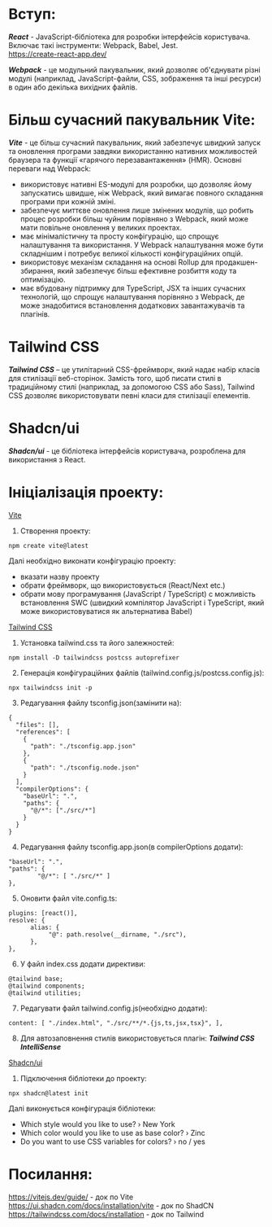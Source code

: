 # Вступ: #
***React*** - JavaScript-бібліотека для розробки інтерфейсів користувача.
Включає такі інструменти: Webpack, Babel, Jest.<br>
https://create-react-app.dev/ 

***Webpack*** - це модульний пакувальник, який дозволяє об'єднувати різні модулі (наприклад, JavaScript-файли, CSS, зображення та інші ресурси) в один або декілька вихідних файлів.

# Більш сучасний пакувальник Vite: #
***Vite*** - це більш сучасний пакувальник, який забезпечує швидкий запуск та оновлення програми завдяки використанню нативних можливостей браузера та функції «гарячого перезавантаження» (HMR).
Основні переваги над Webpack:
- використовує нативні ES-модулі для розробки, що дозволяє йому запускатись швидше, ніж Webpack, який вимагає повного складання програми при кожній зміні.
- забезпечує миттєве оновлення лише змінених модулів, що робить процес розробки більш чуйним порівняно з Webpack, який може мати повільне оновлення у великих проектах.
- має мінімалістичну та просту конфігурацію, що спрощує налаштування та використання. У Webpack налаштування може бути складнішим і потребує великої кількості конфігураційних опцій.
- використовує механізм складання на основі Rollup для продакшен-збирання, який забезпечує більш ефективне розбиття коду та оптимізацію.
- має вбудовану підтримку для TypeScript, JSX та інших сучасних технологій, що спрощує налаштування порівняно з Webpack, де може знадобитися встановлення додаткових завантажувачів та плагінів.

# Tailwind CSS #
***Tailwind CSS*** – це утилітарний CSS-фреймворк, який надає набір класів для стилізації веб-сторінок. Замість того, щоб писати стилі в традиційному стилі (наприклад, за допомогою CSS або Sass), Tailwind CSS дозволяє використовувати певні класи для стилізації елементів.

# Shadcn/ui
***Shadcn/ui*** - це бібліотека інтерфейсів користувача, розроблена для використання з React.

# Ініціалізація проекту: #
<u>Vite</u>

1. Створення проекту:
```
npm create vite@latest
```

Далі необхідно виконати конфігурацію проекту:
- вказати назву проекту
- обрати фреймворк, що використовується (React/Next etc.)
- обрати мову програмування (JavaScript / TypeScript) c можливість встановлення SWC (швидкий компілятор JavaScript і TypeScript, який може використовуватися як альтернатива Babel)

<u>Tailwind CSS</u>
1. Установка tailwind.css та його залежностей:
```
npm install -D tailwindcss postcss autoprefixer
```
2. Генерація конфігураційних файлів (tailwind.config.js/postcss.config.js):
```
npx tailwindcss init -p
```
3. Редагування файлу tsconfig.json(замінити на):
```
{
  "files": [],
  "references": [
    {
      "path": "./tsconfig.app.json"
    },
    {
      "path": "./tsconfig.node.json"
    }
  ],
  "compilerOptions": {
    "baseUrl": ".",
    "paths": {
      "@/*": ["./src/*"]
    }
  }
}
```
4. Редагування файлу tsconfig.app.json(в compilerOptions додати):
```
"baseUrl": ".", 
"paths": { 
        "@/*": [ "./src/*" ] 
},
```
5. Оновити файл vite.config.ts:
```
plugins: [react()],
resolve: {    
      alias: {      
           "@": path.resolve(__dirname, "./src"),    
      },  
},
```
6. У файл index.css додати директиви:
```
@tailwind base;
@tailwind components;
@tailwind utilities;
```
7. Редагувати файл tailwind.config.js(необхідно додати):
```
content: [ "./index.html", "./src/**/*.{js,ts,jsx,tsx}", ],
```
8. Для автозаповнення стилів використовується плагін: ***Tailwind CSS IntelliSense***

<u>Shadcn/ui</u>
1. Підключення бібліотеки до проекту:
```
npx shadcn@latest init
```
Далі виконується конфігурація бібліотеки:
- Which style would you like to use? › New York 
- Which color would you like to use as base color? › Zinc 
- Do you want to use CSS variables for colors? › no / yes


# Посилання: #
https://vitejs.dev/guide/ - док по Vite<br>
https://ui.shadcn.com/docs/installation/vite -  док по ShadCN<br>
https://tailwindcss.com/docs/installation -  док по Tailwind
